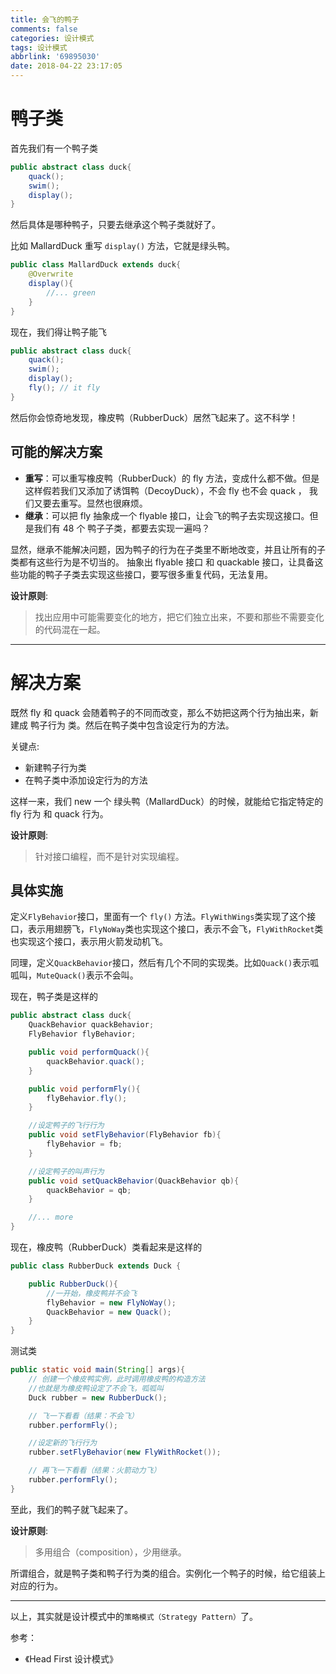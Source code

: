 ```yaml
---
title: 会飞的鸭子
comments: false
categories: 设计模式
tags: 设计模式
abbrlink: '69895030'
date: 2018-04-22 23:17:05
---
```


# 鸭子类

首先我们有一个鸭子类

```java
public abstract class duck{
    quack();
    swim();
    display();
}
```

然后具体是哪种鸭子，只要去继承这个鸭子类就好了。

比如 MallardDuck 重写 `display()` 方法，它就是绿头鸭。

```java
public class MallardDuck extends duck{
    @Overwrite
    display(){
        //... green
    }
}
```

现在，我们得让鸭子能飞

```java
public abstract class duck{
    quack();
    swim();
    display();
    fly(); // it fly
}
```

然后你会惊奇地发现，橡皮鸭（RubberDuck）居然飞起来了。这不科学！

<!--more-->

## 可能的解决方案

- **重写**：可以重写橡皮鸭（RubberDuck）的 fly 方法，变成什么都不做。但是这样假若我们又添加了诱饵鸭（DecoyDuck），不会 fly 也不会 quack ， 我们又要去重写。显然也很麻烦。
- **继承**：可以把 fly 抽象成一个 flyable 接口，让会飞的鸭子去实现这接口。但是我们有 48 个 鸭子子类，都要去实现一遍吗？

显然，继承不能解决问题，因为鸭子的行为在子类里不断地改变，并且让所有的子类都有这些行为是不切当的。 抽象出 flyable 接口 和 quackable 接口，让具备这些功能的鸭子子类去实现这些接口，要写很多重复代码，无法复用。

**设计原则**:

> 找出应用中可能需要变化的地方，把它们独立出来，不要和那些不需要变化的代码混在一起。

---

# 解决方案

既然 fly 和 quack 会随着鸭子的不同而改变，那么不妨把这两个行为抽出来，新建成 鸭子行为 类。然后在鸭子类中包含设定行为的方法。

关键点:
- 新建鸭子行为类
- 在鸭子类中添加设定行为的方法

这样一来，我们 new 一个 绿头鸭（MallardDuck）的时候，就能给它指定特定的 fly 行为 和 quack 行为。

**设计原则**:

> 针对接口编程，而不是针对实现编程。

## 具体实施

定义`FlyBehavior`接口，里面有一个 `fly()` 方法。`FlyWithWings`类实现了这个接口，表示用翅膀飞，`FlyNoWay`类也实现这个接口，表示不会飞，`FlyWithRocket`类也实现这个接口，表示用火箭发动机飞。

同理，定义`QuackBehavior`接口，然后有几个不同的实现类。比如`Quack()`表示呱呱叫，`MuteQuack()`表示不会叫。

现在，鸭子类是这样的

```java
public abstract class duck{
    QuackBehavior quackBehavior;
    FlyBehavior flyBehavior;

    public void performQuack(){
        quackBehavior.quack();
    }

    public void performFly(){
        flyBehavior.fly();
    }

    //设定鸭子的飞行行为
    public void setFlyBehavior(FlyBehavior fb){
        flyBehavior = fb;
    }

    //设定鸭子的叫声行为
    public void setQuackBehavior(QuackBehavior qb){
        quackBehavior = qb;
    }

    //... more
}
```

现在，橡皮鸭（RubberDuck）类看起来是这样的

```java
public class RubberDuck extends Duck {

    public RubberDuck(){
        //一开始，橡皮鸭并不会飞
        flyBehavior = new FlyNoWay();
        QuackBehavior = new Quack();
    }
}
```

测试类

```java
public static void main(String[] args){
    // 创建一个橡皮鸭实例，此时调用橡皮鸭的构造方法
    //也就是为橡皮鸭设定了不会飞，呱呱叫
    Duck rubber = new RubberDuck();

    // 飞一下看看（结果：不会飞）
    rubber.performFly();

    //设定新的飞行行为
    rubber.setFlyBehavior(new FlyWithRocket());

    // 再飞一下看看（结果：火箭动力飞）
    rubber.performFly();
}
```

至此，我们的鸭子就飞起来了。

**设计原则**:

> 多用组合（composition），少用继承。

所谓组合，就是鸭子类和鸭子行为类的组合。实例化一个鸭子的时候，给它组装上对应的行为。

---

以上，其实就是设计模式中的`策略模式（Strategy Pattern）`了。

参考：

- 《Head First 设计模式》
